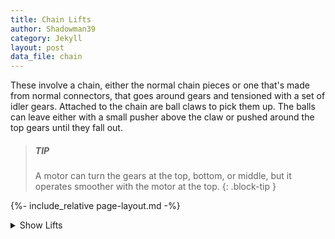 ```yaml
---
title: Chain Lifts
author: Shadowman39
category: Jekyll
layout: post
data_file: chain
---
```


These involve a chain, either the normal chain pieces or one that's made from normal connectors, that goes around gears and tensioned with a set of idler gears. Attached to the chain are ball claws to pick them up. The balls can leave either with a small pusher above the claw or pushed around the top gears until they fall out. 

> ##### TIP
>
> A motor can turn the gears at the top, bottom, or middle, but it operates smoother with the motor at the top.
{: .block-tip }


{%- include_relative page-layout.md -%}

<details id="lift-types-details">
    <summary>Show Lifts</summary>
    {% include_relative nav-cards.md %}
</details>
